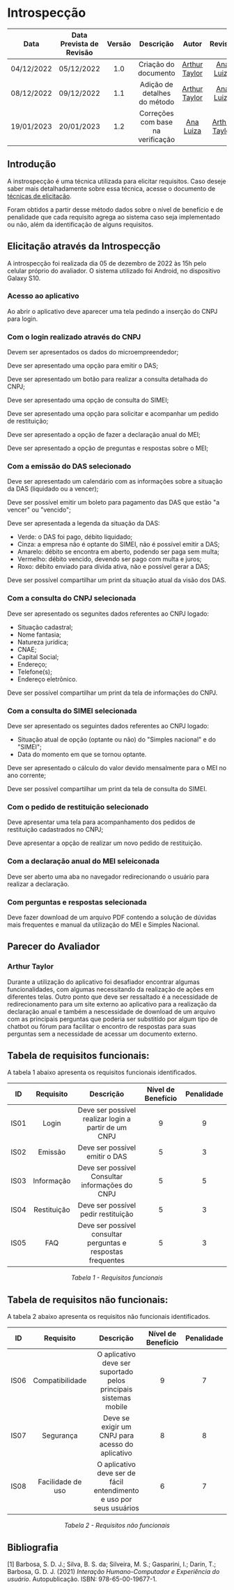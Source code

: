 # Introspecção

|Data|Data Prevista de Revisão|Versão|Descrição|Autor|Revisor|
| :----------: |:----------:| :------: | :-----------: | :---------: |:---------: |
|04/12/2022|05/12/2022|1.0|Criação do documento| [Arthur Taylor](https://github.com/Eruel6) |[Ana Luiza](https://github.com/AnHoff)|
|08/12/2022|09/12/2022|1.1|Adição de detalhes do método| [Arthur Taylor](https://github.com/Eruel6) | [Ana Luiza](https://github.com/AnHoff)|
|19/01/2023|20/01/2023|1.2|Correções com base na verificação|[Ana Luiza](https://github.com/AnHoff)| [Arthur Taylor](https://github.com/Eruel6)|

## <a>Introdução</a>

A instrospecção é uma técnica utilizada para elicitar requisitos. Caso deseje saber mais detalhadamente sobre essa técnica, acesse o documento de [técnicas de elicitação](./index.md).

Foram obtidos a partir desse método dados sobre o nível de benefício e de penalidade que cada requisito agrega ao sistema caso seja implementado ou não, além da identificação de alguns requisitos.

## <a>Elicitação através da Introspecção</a>
A introspecção foi realizada dia 05 de dezembro de 2022 às 15h pelo celular próprio do avaliador. O sistema utilizado foi Android, no dispositivo Galaxy S10.

### Acesso ao aplicativo

Ao abrir o aplicativo deve aparecer uma tela pedindo a inserção do CNPJ para login.

### Com o login realizado através do CNPJ

Devem ser apresentados os dados do microempreendedor;

Deve ser apresentado uma opção para emitir o DAS;

Deve ser apresentado um botão para realizar a consulta detalhada do CNPJ;

Deve ser apresentado uma opção de consulta do SIMEI;

Deve ser apresentado uma opção para solicitar e acompanhar um pedido de restituição;

Deve ser apresentado a opção de fazer a declaração anual do MEI;

Deve ser apresentado a opção de preguntas e respostas sobre o MEI;

### Com a emissão do DAS selecionado 

Deve ser apresentado um calendário com as informações sobre a situação da DAS (liquidado ou a vencer);

Deve ser possível emitir um boleto para pagamento das DAS que estão "a vencer" ou "vencido";

Deve ser apresentada a legenda da situação da DAS:

- Verde: o DAS foi pago, débito liquidado;
- Cinza: a empresa não é optante do SIMEI, não é possível emitir a DAS;
- Amarelo: débito se encontra em aberto, podendo ser paga sem multa;
- Vermelho: débito vencido, devendo ser pago com multa e juros;
- Roxo: débito enviado para dívida ativa, não e possível gerar a DAS;

Deve ser possível compartilhar um print da situação atual da visão dos DAS.

### Com a consulta do CNPJ selecionada

Deve ser apresentado os segunites dados referentes ao CNPJ logado:
- Situação cadastral;
- Nome fantasia;
- Natureza jurídica;
- CNAE;
- Capital Social;
- Endereço;
- Telefone(s);
- Endereço eletrônico.

Deve ser possível compartilhar um print da tela de informações do CNPJ.

### Com a consulta do SIMEI selecionada

Deve ser apresentado os seguintes dados referentes ao CNPJ logado:
- Situação atual de opção (optante ou não) do "Simples nacional" e do "SIMEI";
- Data do momento em que se tornou optante.

Deve ser apresentado o cálculo do valor devido mensalmente para o MEI no ano corrente;

Deve ser possível compartilhar um print da tela de consulta do SIMEI.

### Com o pedido de restituição selecionado

Deve apresentar uma tela para acompanhamento dos pedidos de restituição cadastrados no CNPJ;

Deve apresentar a opção de realizar um novo pedido de restituição.

### Com a declaração anual do MEI seleiconada

Deve ser aberto uma aba no navegador redirecionando o usuário para realizar a declaração.

### Com perguntas e respostas selecionada

Deve fazer download de um arquivo PDF contendo a solução de dúvidas mais frequentes e manual da utilização do MEI e Simples Nacional.

## Parecer do Avaliador 

### Arthur Taylor 

Durante a utilização do aplicativo foi desafiador encontrar algumas funcionalidades, com algumas necessitando da realização de ações em diferentes telas. Outro ponto que deve ser ressaltado é a necessidade de redirecionamento para um site externo ao aplicativo para a realização da declaração anual e também a nescessidade de download de um arquivo com as principais perguntas que poderia ser substitído por algum tipo de chatbot ou fórum para facilitar o encontro de respostas para suas perguntas sem a necessidade de acessar um documento externo.

## Tabela de requisitos funcionais:
A tabela 1 abaixo apresenta os requisitos funcionais identificados.

<center>

|ID|Requisito|Descrição|Nível de Benefício| Penalidade |
| :----------: |:----------:| :------: | :-----------: | :---------: |
|IS01|Login|Deve ser possível realizar login a partir de um CNPJ|9|9|
|IS02|Emissão|Deve ser possível emitir o DAS|5|3|
|IS03|Informação|Deve ser possível Consultar informações do CNPJ|5|5|
|IS04|Restituição|Deve ser possível pedir restituição|5|3|
|IS05|FAQ|Deve ser possível consultar perguntas e respostas frequentes|5|3|

*Tabela 1 - Requisitos funcionais*

</center>

## Tabela de requisitos não funcionais:
A tabela 2 abaixo apresenta os requisitos não funcionais identificados.
<center>

|ID|Requisito|Descrição|Nível de Benefício| Penalidade |
| :----------: |:----------:| :------: | :-----------: | :---------: |
|IS06|Compatibilidade|O aplicativo deve ser suportado pelos principais sistemas mobile|9|7|
|IS07|Segurança|Deve se exigir um CNPJ para acesso do aplicativo|8|8|
|IS08|Facilidade de uso|O aplicativo deve ser de fácil entendimento e uso por seus usuários|6|7|

*Tabela 2 - Requisitos não funcionais*

</center>

## <a>Bibliografia</a>
[1] Barbosa, S. D. J.; Silva, B. S. da; Silveira, M. S.; Gasparini, I.; Darin, T.; Barbosa, G. D. J. (2021) _Interação Humano-Computador e Experiência do usuário_. Autopublicação. ISBN: 978-65-00-19677-1.
